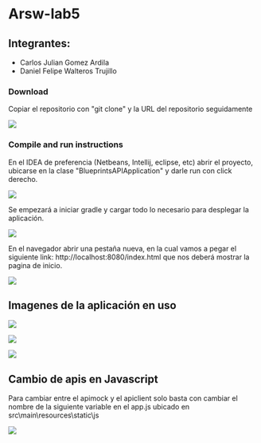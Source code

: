 # Arsw-lab5

## Integrantes:
 - Carlos Julian Gomez Ardila
 - Daniel Felipe Walteros Trujillo
 
 ### Download 
 
 Copiar el repositorio con "git clone" y la URL del repositorio seguidamente
 
 ![](https://github.com/Silenrate/arsw-lab5/blob/master/img/Clone.PNG)
 
 ### Compile and run instructions
 
 En el IDEA de preferencia (Netbeans, Intellij, eclipse, etc) abrir el proyecto, ubicarse en la clase "BlueprintsAPIApplication" y darle run con click derecho.
 
 ![](https://github.com/Silenrate/arsw-lab5/blob/master/img/Run.PNG)

 Se empezará a iniciar gradle y cargar todo lo necesario para desplegar la aplicación.
 
 ![](https://github.com/Silenrate/arsw-lab5/blob/master/img/Gradle.PNG)
 
 En el navegador abrir una pestaña nueva, en la cual vamos a pegar el siguiente link: http://localhost:8080/index.html que nos deberá mostrar la pagina de inicio.
 
 ![](https://github.com/Silenrate/arsw-lab5/blob/master/img/Inicio.PNG)
 
 ## Imagenes de la aplicación en uso

![](https://github.com/Silenrate/arsw-lab5/blob/master/img/Inicio.PNG)

![](https://github.com/Silenrate/arsw-lab5/blob/master/img/Tabla.PNG)

![](https://github.com/Silenrate/arsw-lab5/blob/master/img/Dibujo.PNG)

## Cambio de apis en Javascript

Para cambiar entre el apimock y el apiclient solo basta con cambiar el nombre de la siguiente variable en el app.js ubicado en src\main\resources\static\js

![](https://github.com/Silenrate/arsw-lab5/blob/master/img/Cambio.PNG)
 
 
 
 
 
 
